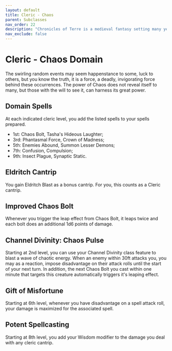 ```yaml
---
layout: default
title: Cleric - Chaos
parent: Subclasses
nav_order: 22
description: "Chronicles of Terre is a medieval fantasy setting many years in the writing."
nav_exclude: false
---
```


# Cleric - Chaos Domain

The swirling random events may seem happenstance to some, luck to others, but you know the truth, it is a force, a deadly, invigorating force behind these occurrences. The power of Chaos does not reveal itself to many, but those with the will to see it, can harness its great power. 

## Domain Spells

At each indicated cleric level, you add the listed spells to your spells prepared.
- 1st: Chaos Bolt, Tasha's Hideous Laughter;
- 3rd: Phantasmal Force, Crown of Madness;
- 5th: Enemies Abound, Summon Lesser Demons;
- 7th: Confusion, Compulsion;
- 9th: Insect Plague, Synaptic Static.

## Eldritch Cantrip

You gain Eldritch Blast as a bonus cantrip. For you, this counts as a Cleric cantrip. 

## Improved Chaos Bolt

Whenever you trigger the leap effect from Chaos Bolt, it leaps twice and each bolt does an additional 1d6 points of damage. 

## Channel Divinity: Chaos Pulse

Starting at 2nd level, you can use your Channel Divinity class feature to blast a wave of chaotic energy. When an enemy within 30ft attacks you, you may as a reaction, impose disadvantage on their attack rolls until the start of your next turn. In addition, the next Chaos Bolt you cast within one minute that targets this creature automatically triggers it's leaping effect. 

## Gift of Misfortune

Starting at 6th level, whenever you have disadvantage on a spell attack roll, your damage is maximized for the associated spell. 

## Potent Spellcasting

Starting at 8th level, you add your Wisdom modifier to the damage you deal with any cleric cantrip. 